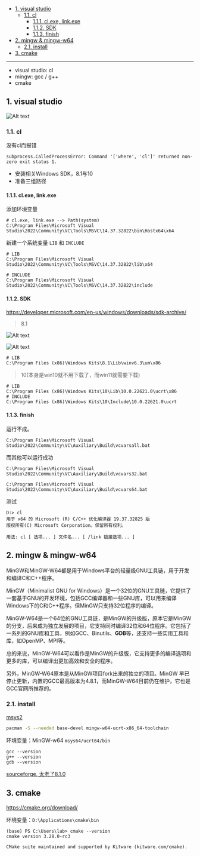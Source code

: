 - [1. visual studio](#1-visual-studio)
  - [1.1. cl](#11-cl)
    - [1.1.1. cl.exe, link.exe](#111-clexe-linkexe)
    - [1.1.2. SDK](#112-sdk)
    - [1.1.3. finish](#113-finish)
- [2. mingw \& mingw-w64](#2-mingw--mingw-w64)
  - [2.1. install](#21-install)
- [3. cmake](#3-cmake)


---

- visual studio: cl
- mingw: gcc / g++
- cmake

## 1. visual studio

![Alt text](https://cdn.jsdelivr.net/gh/sword4869/pic1@main/images/202406231905946.png)
### 1.1. cl

没有cl而报错
```
subprocess.CalledProcessError: Command '['where', 'cl']' returned non-zero exit status 1.
```

- 安装相关Windows SDK，8.1与10
- 准备三组路径

#### 1.1.1. cl.exe, link.exe

添加环境变量

```
# cl.exe, link.exe --> Path(system)
C:\Program Files\Microsoft Visual Studio\2022\Community\VC\Tools\MSVC\14.37.32822\bin\Hostx64\x64
```
新建一个系统变量 `LIB` 和 `INCLUDE`
```
# LIB
C:\Program Files\Microsoft Visual Studio\2022\Community\VC\Tools\MSVC\14.37.32822\lib\x64
```
```
# INCLUDE
C:\Program Files\Microsoft Visual Studio\2022\Community\VC\Tools\MSVC\14.37.32822\include
```
#### 1.1.2. SDK

https://developer.microsoft.com/en-us/windows/downloads/sdk-archive/

> 8.1

![Alt text](https://cdn.jsdelivr.net/gh/sword4869/pic1@main/images/202406231905203.png)

![Alt text](https://cdn.jsdelivr.net/gh/sword4869/pic1@main/images/202406231905204.png)

```
# LIB
C:\Program Files (x86)\Windows Kits\8.1\Lib\winv6.3\um\x86
```

> 10(本身是win10就不用下载了，而win11就需要下载)

```
# LIB
C:\Program Files (x86)\Windows Kits\10\Lib\10.0.22621.0\ucrt\x86
# INCLUDE
C:\Program Files (x86)\Windows Kits\10\Include\10.0.22621.0\ucrt
```

#### 1.1.3. finish

运行不成。
```
C:\Program Files\Microsoft Visual Studio\2022\Community\VC\Auxiliary\Build\vcvarsall.bat
```

而其他可以运行成功
```
C:\Program Files\Microsoft Visual Studio\2022\Community\VC\Auxiliary\Build\vcvars32.bat

C:\Program Files\Microsoft Visual Studio\2022\Community\VC\Auxiliary\Build\vcvars64.bat
```
测试
```
D:> cl
用于 x64 的 Microsoft (R) C/C++ 优化编译器 19.37.32825 版
版权所有(C) Microsoft Corporation。保留所有权利。

用法: cl [ 选项... ] 文件名... [ /link 链接选项... ]
```
## 2. mingw & mingw-w64

MinGW和MinGW-W64都是用于Windows平台的轻量级GNU工具链，用于开发和编译C和C++程序。

MinGW（Minimalist GNU for Windows）是一个32位的GNU工具链，它提供了一套基于GNU的开发环境，包括GCC编译器和一些GNU库，可以用来编译Windows下的C和C++程序。但MinGW只支持32位程序的编译。

MinGW-W64是一个64位的GNU工具链，是MinGW的升级版，原本它是MinGW的分支，后来成为独立发展的项目，它支持同时编译32位和64位程序。它包括了一系列的GNU库和工具，例如GCC、Binutils、**GDB**等，还支持一些实用工具和库，如OpenMP、MPI等。

总的来说，MinGW-W64可以看作是MinGW的升级版，它支持更多的编译选项和更多的库，可以编译出更加高效和安全的程序。

另外，MinGW-W64原本是从MinGW项目fork出来的独立的项目。MinGW 早已停止更新，内置的GCC最高版本为4.8.1，而MinGW-W64目前仍在维护，它也是GCC官网所推荐的。

### 2.1. install

[msys2](https://www.msys2.org/)

```bash
pacman -S --needed base-devel mingw-w64-ucrt-x86_64-toolchain
```

环境变量：MinGW-w64 `msys64/ucrt64/bin`

```
gcc --version
g++ --version
gdb --version
```

[sourceforge, 太老了8.1.0](https://sourceforge.net/projects/mingw-w64/files/)

## 3. cmake

https://cmake.org/download/

环境变量：`D:\Applications\cmake\bin`

```
(base) PS C:\Users\lab> cmake --version
cmake version 3.28.0-rc3

CMake suite maintained and supported by Kitware (kitware.com/cmake).
```
